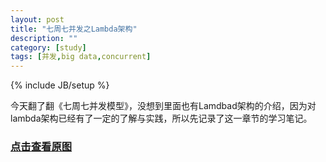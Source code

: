 ```yaml
---
layout: post
title: "七周七并发之Lambda架构"
description: ""
category: [study]
tags: [并发,big data,concurrent]
---
```

{% include JB/setup %}

今天翻了翻《七周七并发模型》，没想到里面也有Lamdbad架构的介绍，因为对lambda架构已经有了一定的了解与实践，所以先记录了这一章节的学习笔记。


### [点击查看原图](/img/Lambda.png)
